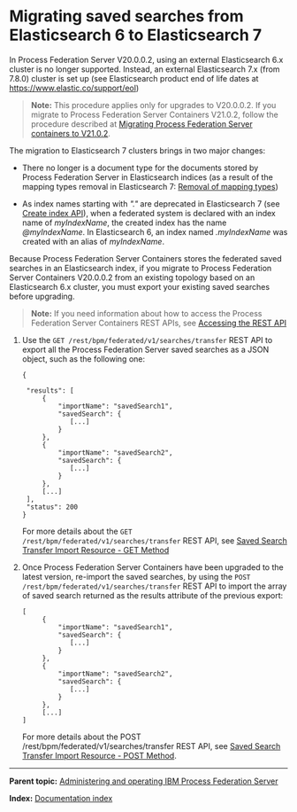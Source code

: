 # Migrating saved searches from Elasticsearch 6 to Elasticsearch 7

In Process Federation Server V20.0.0.2, using an external Elasticsearch 6.x cluster is no longer supported. Instead, an external Elasticsearch 7.x (from 7.8.0) cluster is set up (see Elasticsearch product end of life dates at https://www.elastic.co/support/eol)

> **Note:** This procedure applies only for upgrades to V20.0.0.2. If you migrate to Process Federation Server Containers V21.0.2, follow the procedure described at [Migrating Process Federation Server containers to V21.0.2](https://www.ibm.com/docs/en/cloud-paks/cp-biz-automation/21.0.x?topic=mad-migrating-process-federation-server-containers-from-2101-2102).

The migration to Elasticsearch 7 clusters brings in two major changes:

* There no longer is a document type for the documents stored by Process Federation Server in Elasticsearch indices (as a result of the mapping types removal in Elasticsearch 7: [Removal of mapping types](https://www.elastic.co/guide/en/elasticsearch/reference/7.x/removal-of-types.html))

* As index names starting with _"."_ are deprecated in Elasticsearch 7 (see [Create index API](https://www.elastic.co/guide/en/elasticsearch/reference/7.x/indices-create-index.html)), when a federated system is declared with an index name of _myIndexName_, the created index has the name _@myIndexName_. In Elasticsearch 6, an index named _.myIndexName_ was created with an alias of _myIndexName_.

Because Process Federation Server Containers stores the federated saved searches in an Elasticsearch index, if you migrate to Process Federation Server Containers V20.0.0.2 from an existing topology based on an Elasticsearch 6.x cluster, you must export your existing saved searches before upgrading.

> **Note:** If you need information about how to access the Process Federation Server Containers REST APIs, see [Accessing the REST API](./PFS-Statefulset.md#accessing-the-rest-api)

1. Use the `GET /rest/bpm/federated/v1/searches/transfer` REST API to export all the Process Federation Server saved searches as a JSON object, such as the following one:
   ```
   {
    
    "results": [
        {
            "importName": "savedSearch1",
            "savedSearch": {
               [...]
            }
        },
        {
            "importName": "savedSearch2",
            "savedSearch": {
               [...]
            }
        },
        [...]
    ],
    "status": 200
   }
   ```
   For more details about the `GET /rest/bpm/federated/v1/searches/transfer` REST API, see [Saved Search Transfer Import Resource - GET Method](https://www.ibm.com/docs/en/baw/20.x?topic=import-get)

1. Once Process Federation Server Containers have been upgraded to the latest version, re-import the saved searches, by using the `POST /rest/bpm/federated/v1/searches/transfer` REST API to import the array of saved search returned as the results attribute of the previous export:

   ```
   [
        {
            "importName": "savedSearch1",
            "savedSearch": {
               [...]
            }
        },
        {
            "importName": "savedSearch2",
            "savedSearch": {
               [...]
            }
        },
        [...]
   ]
   ```
   For more details about the POST /rest/bpm/federated/v1/searches/transfer REST API, see [Saved Search Transfer Import Resource - POST Method](https://www.ibm.com/docs/en/baw/20.x?topic=import-post).
   
--- 

**Parent topic:** [Administering and operating IBM Process Federation Server](../README.md)

**Index:** [Documentation index](../README.md#documentation-index)

